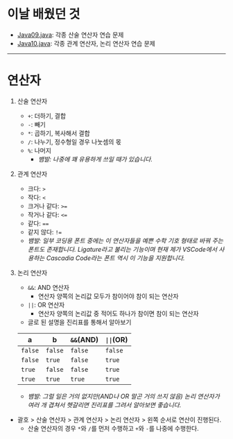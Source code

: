 # 이날 배웠던 것

- [Java09.java](../../221011-221202_JAVA_BASICS/22-10/221019/javastudy56/javastudy/src/javastudy/Java09.java): 각종 산술 연산자 연습 문제
- [Java10.java](../../221011-221202_JAVA_BASICS/22-10/221019/javastudy56/javastudy/src/javastudy/Java10.java): 각종 관계 연산자, 논리 연산자 연습 문제

---

# 연산자

1. 산술 연산자
    - `+`: 더하기, 결합
    - `-`: 빼기
    - `*`: 곱하기, 복사해서 결합
    - `/`: 나누기, 정수형일 경우 나눗셈의 몫
    - `%`: 나머지
        - *뱀발: 나중에 꽤 유용하게 쓰일 때가 있습니다.*
2. 관계 연산자
    - 크다: `>`
    - 작다: `<`
    - 크거나 같다: `>=`
    - 작거나 같다: `<=`
    - 같다: `==`
    - 같지 않다: `!=`
    - *뱀발: 일부 코딩용 폰트 중에는 이 연산자들을 예쁜 수학 기호 형태로 바꿔 주는 폰트도 존재합니다. Ligature라고 불리는 기능이며 현재 제가 VSCode에서 사용하는 Cascadia Code라는 폰트 역시 이 기능을 지원합니다.*
3. 논리 연산자
    - `&&`: AND 연산자
        - 연산자 양쪽의 논리값 모두가 참이어야 참이 되는 연산자
    - `||`: OR 연산자
        - 연산자 양쪽의 논리값 중 적어도 하나가 참이면 참이 되는 연산자
    - 글로 된 설명을 진리표를 통해서 알아보기

    | a | b | `&&`(AND) | `\|\|`(OR) |
    |---|---|---|---|
    | `false` | `false` | `false` | `false` |
    | `false` | `true` | `false` | `true` |
    | `true` | `false` | `false` | `true` |
    | `true` | `true` | `true` | `true` |

    - *뱀발: 그럴 일은 거의 없지만(AND나 OR 말곤 거의 쓰지 않음) 논리 연산자가 여러 개 겹쳐서 헷갈리면 진리표를 그려서 알아보면 좋습니다.*

- 괄호 > 산술 연산자 > 관계 연산자 > 논리 연산자 > 왼쪽 순서로 연산이 진행된다.
    - 산술 연산자의 경우 `*`와 `/`를 먼저 수행하고 `+`와 `-`를 나중에 수행한다.
